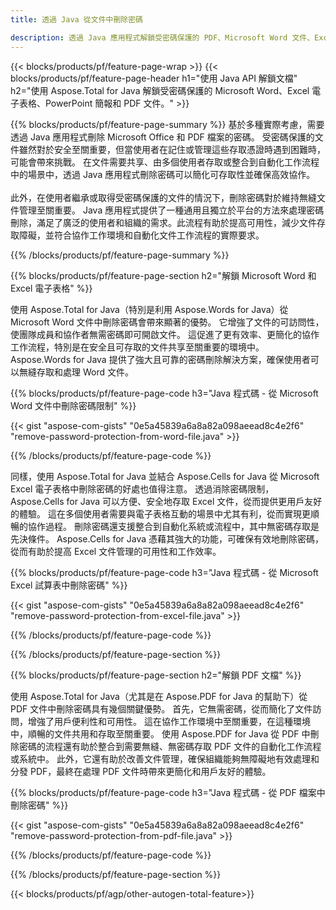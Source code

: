 ```yaml
---
title: 透過 Java 從文件中刪除密碼 

description: 透過 Java 應用程式解鎖受密碼保護的 PDF、Microsoft Word 文件、Excel 電子表格和 PowerPoint 簡報文件。
---
```


{{< blocks/products/pf/feature-page-wrap >}}
{{< blocks/products/pf/feature-page-header h1="使用 Java API 解鎖文檔" h2="使用 Aspose.Total for Java 解鎖受密碼保護的 Microsoft Word、Excel 電子表格、PowerPoint 簡報和 PDF 文件。" >}}

{{% blocks/products/pf/feature-page-summary %}}
基於多種實際考慮，需要透過 Java 應用程式刪除 Microsoft Office 和 PDF 檔案的密碼。 受密碼保護的文件雖然對於安全至關重要，但當使用者在記住或管理這些存取憑證時遇到困難時，可能會帶來挑戰。 在文件需要共享、由多個使用者存取或整合到自動化工作流程中的場景中，透過 Java 應用程式刪除密碼可以簡化可存取性並確保高效協作。<br /><br />
此外，在使用者繼承或取得受密碼保護的文件的情況下，刪除密碼對於維持無縫文件管理至關重要。 Java 應用程式提供了一種通用且獨立於平台的方法來處理密碼刪除，滿足了廣泛的使用者和組織的需求。此流程有助於提高可用性，減少文件存取障礙，並符合協作工作環境和自動化文件工作流程的實際要求。

{{% /blocks/products/pf/feature-page-summary  %}}

{{% blocks/products/pf/feature-page-section  h2="解鎖 Microsoft Word 和 Excel 電子表格" %}}

使用 Aspose.Total for Java（特別是利用 Aspose.Words for Java）從 Microsoft Word 文件中刪除密碼會帶來顯著的優勢。 它增強了文件的可訪問性，使團隊成員和協作者無需密碼即可開啟文件。 這促進了更有效率、更簡化的協作工作流程，特別是在安全且可存取的文件共享至關重要的環境中。 Aspose.Words for Java 提供了強大且可靠的密碼刪除解決方案，確保使用者可以無縫存取和處理 Word 文件。

{{% blocks/products/pf/feature-page-code h3="Java 程式碼 - 從 Microsoft Word 文件中刪除密碼限制" %}}

{{< gist "aspose-com-gists" "0e5a45839a6a8a82a098aeead8c4e2f6" "remove-password-protection-from-word-file.java" >}}

{{% /blocks/products/pf/feature-page-code  %}}

同樣，使用 Aspose.Total for Java 並結合 Aspose.Cells for Java 從 Microsoft Excel 電子表格中刪除密碼的好處也值得注意。 透過消除密碼限制，Aspose.Cells for Java 可以方便、安全地存取 Excel 文件，從而提供更用戶友好的體驗。 這在多個使用者需要與電子表格互動的場景中尤其有利，從而實現更順暢的協作過程。 刪除密碼還支援整合到自動化系統或流程中，其中無密碼存取是先決條件。 Aspose.Cells for Java 憑藉其強大的功能，可確保有效地刪除密碼，從而有助於提高 Excel 文件管理的可用性和工作效率。

{{% blocks/products/pf/feature-page-code h3="Java 程式碼 - 從 Microsoft Excel 試算表中刪除密碼" %}}

{{< gist "aspose-com-gists" "0e5a45839a6a8a82a098aeead8c4e2f6" "remove-password-protection-from-excel-file.java" >}}

{{% /blocks/products/pf/feature-page-code  %}}

{{% /blocks/products/pf/feature-page-section %}}

{{% blocks/products/pf/feature-page-section  h2="解鎖 PDF 文檔" %}}

使用 Aspose.Total for Java（尤其是在 Aspose.PDF for Java 的幫助下）從 PDF 文件中刪除密碼具有幾個關鍵優勢。 首先，它無需密碼，從而簡化了文件訪問，增強了用戶便利性和可用性。 這在協作工作環境中至關重要，在這種環境中，順暢的文件共用和存取至關重要。 使用 Aspose.PDF for Java 從 PDF 中刪除密碼的流程還有助於整合到需要無縫、無密碼存取 PDF 文件的自動化工作流程或系統中。 此外，它還有助於改善文件管理，確保組織能夠無障礙地有效處理和分發 PDF，最終在處理 PDF 文件時帶來更簡化和用戶友好的體驗。

{{% blocks/products/pf/feature-page-code h3="Java 程式碼 - 從 PDF 檔案中刪除密碼" %}}

{{< gist "aspose-com-gists" "0e5a45839a6a8a82a098aeead8c4e2f6" "remove-password-protection-from-pdf-file.java" >}}

{{% /blocks/products/pf/feature-page-code  %}}

{{% /blocks/products/pf/feature-page-section %}}

{{< blocks/products/pf/agp/other-autogen-total-feature>}}